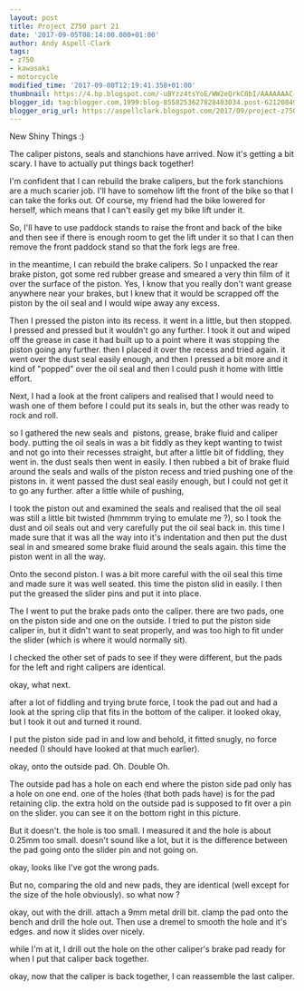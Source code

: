 ```yaml
---
layout: post
title: Project Z750 part 21
date: '2017-09-05T08:14:00.000+01:00'
author: Andy Aspell-Clark
tags:
- z750
- kawasaki
- motorcycle
modified_time: '2017-09-08T12:19:41.358+01:00'
thumbnail: https://4.bp.blogspot.com/-uBYzz4tsYoE/WW2eQrkC0bI/AAAAAAAC-NE/MFhL1B8oBGsEjmCJpByU88vAJcp49E7YQCKgBGAs/s72-c/IMG_20170718_063256.jpg
blogger_id: tag:blogger.com,1999:blog-8558253627828403034.post-6212084952968522000
blogger_orig_url: https://aspellclark.blogspot.com/2017/09/project-z750-part-21.html
---
```


New Shiny Things :)

The caliper pistons, seals and stanchions have arrived. Now it's getting a bit scary. I have to actually put things back together!

I'm confident that I can rebuild the brake calipers, but the fork stanchions are a much scarier job. I'll have to somehow lift the front of the bike so that I can take the forks out. Of course, my friend had the bike lowered for herself, which means that I can't easily get my bike lift under it.

So, I'll have to use paddock stands to raise the front and back of the bike and then see if there is enough room to get the lift under it so that I can then remove the front paddock stand so that the fork legs are free.

in the meantime, I can rebuild the brake calipers. So I unpacked the rear brake piston, got some red rubber grease and smeared a very thin film of it over the surface of the piston. Yes, I know that you really don't want grease anywhere near your brakes, but I knew that it would be scrapped off the piston by the oil seal and I&nbsp;would wipe away any excess.

Then I pressed the piston into its recess.&nbsp;it went in a little, but then stopped. I pressed and pressed but it wouldn't go any further. I took it out and wiped off the grease in case it had built up to a point where it was stopping the piston going any further. then I placed it over the recess and tried again. it went over the dust seal easily enough, and then I pressed a bit more and it kind of "popped" over the oil seal and then I could push it home with little effort.

Next, I had a look at the front calipers and realised that I would need to wash one of them before I could put its seals in, but the other was ready to rock and roll.

so I gathered the new seals and &nbsp;pistons, grease, brake fluid and caliper body. putting the oil seals in was a bit fiddly as they kept wanting to twist and not go into their recesses straight, but after a little bit of fiddling, they went in. the dust seals then went in easily. I then rubbed a bit of brake fluid around the seals and walls of the piston recess and tried pushing one of the pistons in. it went passed the dust seal easily enough, but I could not get it to go any further. after a little while of pushing,

I took the piston out and examined the seals and realised that the oil seal was still a little bit twisted (hmmmm trying to emulate me ?), so I took the dust and oil seals out and very carefully put the oil seal back in. this time I made sure that it was all the way into it's indentation and then put the dust seal in and smeared some brake fluid around the seals again. this time the piston went in all the way.

Onto the second piston. I was a bit more careful with the oil seal this time and made sure it was well seated. this time the piston slid in easily. I then put the greased the slider pins and put it into place.

The I went to put the brake pads onto the caliper. there are two pads, one on the piston side and one on the outside. I tried to put the piston side caliper in, but it didn't want to seat properly, and was too high to fit under the slider (which is where it would normally sit).

I checked the other set of pads to see if they were different, but the pads for the left and right calipers are identical.

okay, what next.

after a lot of fiddling and trying brute force, I took the pad out and had a look at the spring clip that fits in the bottom of the caliper. it looked okay, but I took it out and turned it round.

I put the piston side pad in and low and behold, it fitted snugly, no force needed (I should have looked at that much earlier).

okay, onto the outside pad. Oh. Double Oh.

The outside pad has a hole on each end where the piston side pad only has a hole on one end. one of the holes (that both pads have) is for the pad retaining clip. the extra hold on the outside pad is supposed to fit over a pin on the slider. you can see it on the bottom right in this picture.





But it doesn't. the hole is too small. I measured it and the hole is about 0.25mm too small. doesn't sound like a lot, but it is the difference between the pad going onto the slider pin and not going on.

okay, looks like I've got the wrong pads.

But no, comparing the old and new pads, they are identical (well except for the size of the hole obviously). so what now ?

okay, out with the drill. attach a 9mm metal drill bit. clamp the pad onto the bench and drill the hole out. Then use a dremel to smooth the hole and it's edges. and now it slides over nicely.

while I'm at it, I drill out the hole on the other caliper's brake pad ready for when I put that caliper back together.





okay, now that the caliper is back together, I can reassemble the last caliper.
